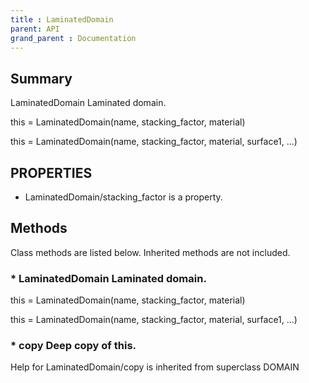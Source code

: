 ```yaml
---
title : LaminatedDomain
parent: API
grand_parent : Documentation
---
```

## Summary
LaminatedDomain Laminated domain.

this = LaminatedDomain(name, stacking_factor, material)

this = LaminatedDomain(name, stacking_factor, material, surface1,
...)
## PROPERTIES
* LaminatedDomain/stacking_factor is a property.

## Methods
Class methods are listed below. Inherited methods are not included.
### * LaminatedDomain Laminated domain.

this = LaminatedDomain(name, stacking_factor, material)

this = LaminatedDomain(name, stacking_factor, material, surface1,
...)

### * copy Deep **copy** of this.
Help for LaminatedDomain/copy is inherited from superclass DOMAIN

